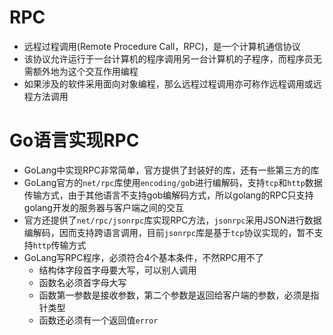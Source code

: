 # RPC
- 远程过程调用(Remote Procedure Call，RPC)，是一个计算机通信协议
- 该协议允许运行于一台计算机的程序调用另一台计算机的子程序，而程序员无需额外地为这个交互作用编程
- 如果涉及的软件采用面向对象编程，那么远程过程调用亦可称作远程调用或远程方法调用

# Go语言实现RPC
- GoLang中实现RPC非常简单，官方提供了封装好的库，还有一些第三方的库
- GoLang官方的`net/rpc`库使用`encoding/go`b进行编解码，支持`tcp`和`http`数据传输方式，由于其他语言不支持gob编解码方式，所以golang的RPC只支持golang开发的服务器与客户端之间的交互
- 官方还提供了`net/rpc/jsonrpc`库实现RPC方法，`jsonrpc`采用JSON进行数据编解码，因而支持跨语言调用，目前`jsonrpc`库是基于`tcp`协议实现的，暂不支持`http`传输方式
- GoLang写RPC程序，必须符合4个基本条件，不然RPC用不了
    - 结构体字段首字母要大写，可以别人调用
    - 函数名必须首字母大写
    - 函数第一参数是接收参数，第二个参数是返回给客户端的参数，必须是指针类型
    - 函数还必须有一个返回值`error`